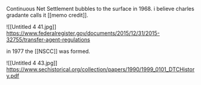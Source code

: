 Continuous Net Settlement bubbles to the surface in 1968.
i believe charles gradante calls it [[memo credit]].

![[Untitled 4 41.jpg]]
https://www.federalregister.gov/documents/2015/12/31/2015-32755/transfer-agent-regulations

in 1977 the [[NSCC]] was formed.

![[Untitled 4 43.jpg]]
https://www.sechistorical.org/collection/papers/1990/1999_0101_DTCHistory.pdf